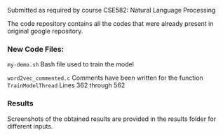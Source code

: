 Submitted as required by course CSE582: Natural Language Processing

The code repository contains all the codes that were already present in original google repository.

### New Code Files:

`my-demo.sh`
Bash file used to train the model

`word2vec_commented.c` 
Comments have been written for the function `TrainModelThread` Lines 362 through 562


### Results
Screenshots of the obtained results are provided in the results folder for different inputs. 